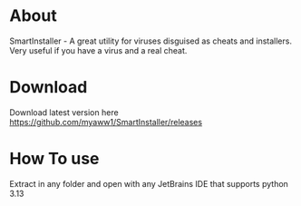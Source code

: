 # About

SmartInstaller - A great utility for viruses disguised as cheats and installers. Very useful if you have a virus and a real cheat. 

# Download

Download latest version here https://github.com/myaww1/SmartInstaller/releases 

# How To use

Extract in any folder and open with any JetBrains IDE that supports python 3.13
